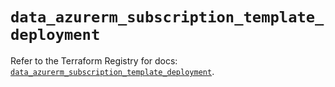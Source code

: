 # `data_azurerm_subscription_template_deployment`

Refer to the Terraform Registry for docs: [`data_azurerm_subscription_template_deployment`](https://registry.terraform.io/providers/hashicorp/azurerm/4.15.0/docs/data-sources/subscription_template_deployment).

